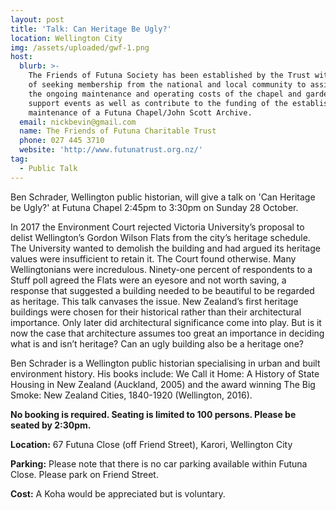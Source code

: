 ```yaml
---
layout: post
title: 'Talk: Can Heritage Be Ugly?'
location: Wellington City
img: /assets/uploaded/gwf-1.png
host:
  blurb: >-
    The Friends of Futuna Society has been established by the Trust with the aim
    of seeking membership from the national and local community to assist with
    the ongoing maintenance and operating costs of the chapel and gardens,
    support events as well as contribute to the funding of the establishment and
    maintenance of a Futuna Chapel/John Scott Archive.
  email: nickbevin@gmail.com
  name: The Friends of Futuna Charitable Trust
  phone: 027 445 3710
  website: 'http://www.futunatrust.org.nz/'
tag:
  - Public Talk
---
```

Ben Schrader, Wellington public historian, will give a talk on 'Can Heritage be Ugly?' at Futuna Chapel 2:45pm to 3:30pm on Sunday 28 October. 

In 2017 the Environment Court rejected Victoria University’s proposal to delist Wellington’s Gordon Wilson Flats from the city’s heritage schedule. The University wanted to demolish the building and had argued its heritage values were insufficient to retain it. The Court found otherwise. Many Wellingtonians were incredulous. Ninety-one percent of respondents to a Stuff poll agreed the Flats were an eyesore and not worth saving, a response that suggested a building needed to be beautiful to be regarded as heritage. This talk canvases the issue. New Zealand’s first heritage buildings were chosen for their historical rather than their architectural importance. Only later did architectural significance come into play. But is it now the case that architecture assumes too great an importance in deciding what is and isn’t heritage? Can an ugly building also be a heritage one?

Ben Schrader is a Wellington public historian specialising in urban and built environment history. His books include: We Call it Home: A History of State Housing in New Zealand (Auckland, 2005) and the award winning The Big Smoke: New Zealand Cities, 1840-1920 (Wellington, 2016).

**No booking is required. Seating is limited to 100 persons. Please be seated by 2:30pm.**

**Location:** 67 Futuna Close (off Friend Street), Karori, Wellington City

**Parking:** Please note that there is no car parking available within Futuna Close. Please park on Friend Street.

**Cost:** A Koha would be appreciated but is voluntary.
